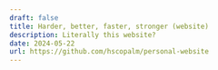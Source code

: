 ```yaml
---
draft: false
title: Harder, better, faster, stronger (website)
description: Literally this website?
date: 2024-05-22
url: https://github.com/hscopalm/personal-website
---
```

